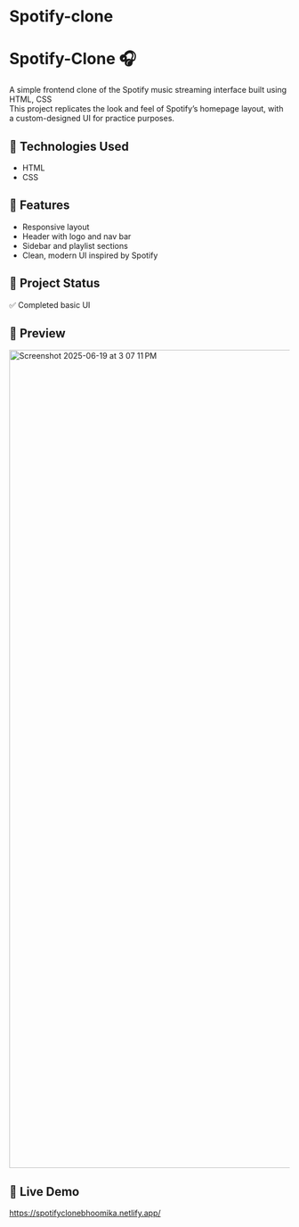 # Spotify-clone
# Spotify-Clone 🎧

A simple frontend clone of the Spotify music streaming interface built using HTML, CSS  
This project replicates the look and feel of Spotify’s homepage layout, with a custom-designed UI for practice purposes.

## 🔧 Technologies Used
- HTML
- CSS

## 📌 Features
- Responsive layout
- Header with logo and nav bar
- Sidebar and playlist sections
- Clean, modern UI inspired by Spotify

## 📂 Project Status
✅ Completed basic UI  


## 📸 Preview

<img width="1467" alt="Screenshot 2025-06-19 at 3 07 11 PM" src="https://github.com/user-attachments/assets/3c4d0b6a-53e1-4a3a-8d18-4f6a2802cc53" />

## 📎 Live Demo
https://spotifyclonebhoomika.netlify.app/

